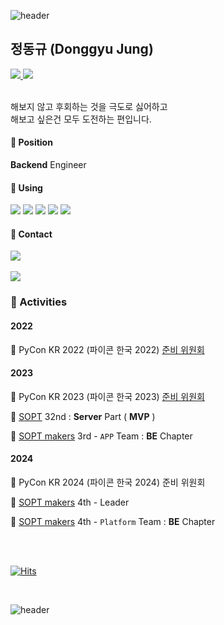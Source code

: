![header](https://capsule-render.vercel.app/api?type=rect&color=gradient&height=1) 


## 정동규 (Donggyu Jung)  
<!--<div style="display:flex;width:100%;">
<div style="width:50%;">-->

<a href="https://www.notion.so/yummygyudon/b63a3ad7aafb47fda433a652c31ef2ad?pvs=4">
  <img src="https://img.shields.io/badge/Resume-orange?style=for-a-badge&logo=Notion&logoColor=yello"/>
</a>
<a href="https://www.notion.so/yummygyudon/b63a3ad7aafb47fda433a652c31ef2ad?pvs=4">
  <img src="https://img.shields.io/badge/Portfolio-grey?style=for-a-badge&logo=Notion&logoColor=yello"/>
</a>

<br/>
<br/>

해보지 않고 후회하는 것을 극도로 싫어하고<br/>
해보고 싶은건 모두 도전하는 편입니다. 


#### 💼 **Position**
**Backend** Engineer

#### 💬 **Using**
<img src="https://img.shields.io/badge/Java-brown?style=flat-square&logo=openjdk&logoColor=white"> <img src="https://img.shields.io/badge/Spring-6DB33F?style=flat-square&logo=Spring&logoColor=white"> <img src="https://img.shields.io/badge/MySQL-007396?style=flat-square&logo=MySQL&logoColor=white"> <img src="https://img.shields.io/badge/PostgreSQL-blue?style=flat-square&logo=PostgreSQL&logoColor=white"> <img src="https://img.shields.io/badge/Amazon AWS-F7A81B?style=flat-square&logo=Amazon&logoColor=white">

#### 📮 **Contact** 
<a href="mailto:bang2brew@gamil.com">
  <img src="https://img.shields.io/badge/Gmail-darkgrey?style=for-a-badge&logo=Gmail&logoColor=yello"/>
</a>

<br/>
<br/>

<img src="https://github.com/yummygyudon/yummygyudon/assets/86935274/dd588589-71c6-411c-b1eb-4d6b90d43037"/>

<br/>

### 🌼 Activities
#### 2022
🐍 PyCon KR 2022 (파이콘 한국 2022) [준비 위원회](https://2022.pycon.kr/about/organizing-team)

#### 2023
🐍 PyCon KR 2023 (파이콘 한국 2023) [준비 위원회](https://2023.pycon.kr/about/organizing-team)

💙 [SOPT](https://www.sopt.org/) 32nd : **Server** Part ( **MVP** )

🚀 [SOPT makers](https://makers.sopt.org/) 3rd - `APP` Team : **BE** Chapter

#### 2024
🐍 PyCon KR 2024 (파이콘 한국 2024) 준비 위원회

🚀 [SOPT makers](https://makers.sopt.org/) 4th - Leader

🚀 [SOPT makers](https://makers.sopt.org/) 4th - `Platform` Team : **BE** Chapter


  
<br/>
<br/>


[![Hits](https://hits.seeyoufarm.com/api/count/incr/badge.svg?url=https%3A%2F%2Fgithub.com%2Fyummygyudon%2Fhit-counter&count_bg=%2379C83D&title_bg=%23555555&icon=&icon_color=%23E7E7E7&title=hits&edge_flat=false)](https://hits.seeyoufarm.com)    


<br/>

![header](https://capsule-render.vercel.app/api?type=rect&color=gradient&height=1) 


<!--[![Solved.ac프로필](http://mazassumnida.wtf/api/mini/generate_badge?boj=duck9912)](https://solved.ac/duck9912)<br> -->
<!--[![Solved.ac프로필](http://mazassumnida.wtf/api/v2/generate_badge?boj=duck9912)](https://solved.ac/duck9912)<br>
![Anurag's GitHub stats](https://github-readme-stats.vercel.app/api?username=yummygyudon&hide=stars&count_private=true&show_icons=true&title_color=FFD000&text_color=AB5232&icon_color=FFD000&border_color=8B4513)




</div>


<div style="width:50%;">
  
## 👀 More About 👀
  

### ☎️ Contact
**Main** : <a href="mailto:bang2brew@gamil.com"><img  src="https://img.shields.io/badge/Gmail-EA4335?style=flat-square&logo=gmail&logoColor=white"/></a> 
<br/>
📮 **Sub** : <a href="mailto:duck9912@naver.com"><img  src="https://img.shields.io/badge/Naver-03C75A?style=flat-square&logo=naverl&logoColor=white"/></a> 
<br/>


 
  

-->

